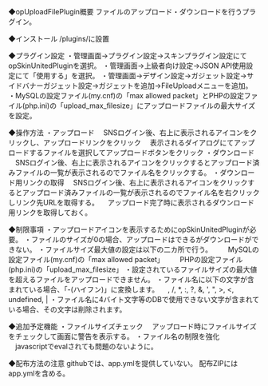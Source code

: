 ◆opUploadFilePlugin概要
ファイルのアップロード・ダウンロードを行うプラグイン。

◆インストール
/plugins/に設置

◆プラグイン設定
・管理画面->プラグイン設定->スキンプラグイン設定にてopSkinUnitedPluginを選択。
・管理画面->上級者向け設定->JSON API使用設定にて「使用する」を選択。
・管理画面->デザイン設定->ガジェット設定->サイドバナーガジェット設定->ガジェットを追加->FileUploadメニューを追加。
・MySQLの設定ファイル(my.cnf)の「max allowed packet」とPHPの設定ファイル(php.ini)の「upload_max_filesize」にアップロードファイルの最大サイズを設定。

◆操作方法
・アップロード
　SNSログイン後、右上に表示されるアイコンをクリックし、アップロードリンクをクリック
　表示されるダイアログにてアップロードするファイルを選択してアップロードボタンをクリック
・ダウンロード
　SNSログイン後、右上に表示されるアイコンをクリックするとアップロード済みファイルの一覧が表示されるのでファイル名をクリックする。
・ダウンロード用リンクの取得
　SNSログイン後、右上に表示されるアイコンをクリックするとアップロード済みファイルの一覧が表示されるのでファイル名を右クリックしリンク先URLを取得する。
　アップロード完了時に表示されるダウンロード用リンクを取得しておく。

◆制限事項
・アップロードアイコンを表示するためにopSkinUnitedPluginが必要。
・ファイルのサイズが0の場合、アップロードはできるがダウンロードができない。
・ファイルサイズ最大値の設定は以下の二カ所で行う。
　　MySQLの設定ファイル(my.cnf)の「max allowed packet」
　　PHPの設定ファイル(php.ini)の「upload_max_filesize」
・設定されているファイルサイズの最大値を超えるファイルをアップロードできません。
・ファイル名に以下の文字が含まれている場合、「-(ハイフン)」に変換します。
　\, /, *, :, ?, &, ', ", >, <, undefined, |
・ファイル名に4バイト文字等のDBで使用できない文字が含まれている場合、その文字は削除されます。

◆追加予定機能
・ファイルサイズチェック
　アップロード時にファイルサイズをチェックして画面に警告を表示する。
・ファイル名の制限を強化
　javascriptでevalされても問題のないように。

◆配布方法の注意
githubでは、app.ymlを提供していない。
配布ZIPにはapp.ymlを含める。
